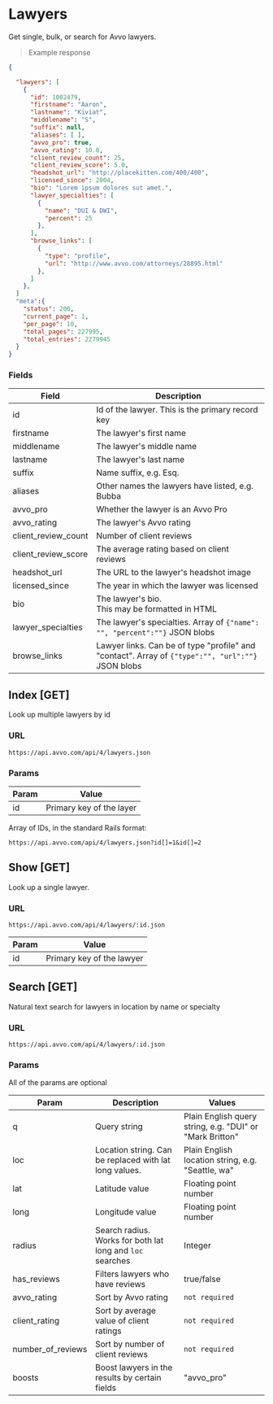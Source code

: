 # Lawyers

Get single, bulk, or search for Avvo lawyers.

> Example response

```json
{

  "lawyers": [
    {
      "id": ​1002479,
      "firstname": "Aaron",
      "lastname": "Kiviat",
      "middlename": "S",
      "suffix": null,
      "aliases": [ ],
      "avvo_pro": true,
      "avvo_rating": ​10.0,
      "client_review_count": ​25,
      "client_review_score": ​5.0,
      "headshot_url": "http://placekitten.com/400/400",
      "licensed_since": ​2004,
      "bio": "Lorem ipsum dolores sut amet.",
      "lawyer_specialties": [
        {
          "name": "DUI & DWI",
          "percent": ​25
        },
      ],
      "browse_links": [
        {
          "type": "profile",
          "url": "http://www.avvo.com/attorneys/28895.html"
        },
      ]
    },
  ]
  "meta":{
    "status": ​200,
    "current_page": ​1,
    "per_page": ​10,
    "total_pages": ​227995,
    "total_entries": ​2279945
  }
}

```

### Fields

Field               | Description
--------------------|-------
id                  | Id of the lawyer. This is the primary record key
firstname           | The lawyer's first name
middlename          | The lawyer's middle name
lastname            | The lawyer's last name 
suffix              | Name suffix, e.g. Esq.
aliases             | Other names the lawyers have listed, e.g. Bubba
avvo_pro            | Whether the lawyer is an Avvo Pro
avvo_rating         | The lawyer's Avvo rating
client_review_count | Number of client reviews
client_review_score | The average rating based on client reviews
headshot_url        | The URL to the lawyer's headshot image
licensed_since      | The year in which the lawyer was licensed
bio                 | The lawyer's bio. <aside class="notice">This may be formatted in HTML<aside/>
lawyer_specialties  | The lawyer's specialties. Array of `{"name": "", "percent":""}` JSON blobs
browse_links        | Lawyer links. Can be of type "profile" and "contact". Array of `{"type":"", "url":""}` JSON blobs


## Index [GET]

Look up multiple lawyers by id

### URL

`https://api.avvo.com/api/4/lawyers.json`

### Params

Param     | Value
----------|------
id        | Primary key of the layer

Array of IDs, in the standard Rails format:

`https://api.avvo.com/api/4/lawyers.json?id[]=1&id[]=2`


## Show [GET]

Look up a single lawyer.

### URL

`https://api.avvo.com/api/4/lawyers/:id.json`

Param     | Value
----------|------
id        | Primary key of the lawyer

## Search [GET]

Natural text search for lawyers in location by name or specialty

### URL

`https://api.avvo.com/api/4/lawyers/:id.json`

### Params

All of the params are optional

Param               | Description                                               | Values
--------------------|-----------------------------------------------------------|--------
q                   | Query string                                              | Plain English query string, e.g. "DUI" or "Mark Britton"
loc                 | Location string. Can be replaced with lat long values.    | Plain English location string,  e.g. "Seattle, wa"
lat                 | Latitude value                                            | Floating point number
long                | Longitude value                                           | Floating point number
radius              | Search radius. Works for both lat long and `loc` searches | Integer
has_reviews         | Filters lawyers who have reviews                          | true/false
avvo_rating         | Sort by Avvo rating                                       | `not required`
client_rating       | Sort by average value of client ratings                   | `not required`
number_of_reviews   | Sort by number of client reviews                          | `not required`
boosts              | Boost lawyers in the results by certain fields            | "avvo_pro"


